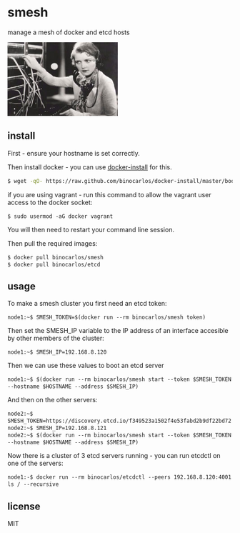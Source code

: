 smesh
=====

manage a mesh of docker and etcd hosts

![Smesh](https://github.com/binocarlos/smesh/raw/master/exchange.jpg)

## install

First - ensure your hostname is set correctly.

Then install docker - you can use [docker-install](https://github.com/binocarlos/docker-install) for this.

```bash
$ wget -qO- https://raw.github.com/binocarlos/docker-install/master/bootstrap.sh | sudo bash
```

if you are using vagrant - run this command to allow the vagrant user access to the docker socket:

```
$ sudo usermod -aG docker vagrant
```

You will then need to restart your command line session.

Then pull the required images:

```
$ docker pull binocarlos/smesh
$ docker pull binocarlos/etcd
```

## usage

To make a smesh cluster you first need an etcd token:

```
node1:~$ SMESH_TOKEN=$(docker run --rm binocarlos/smesh token)
```

Then set the SMESH_IP variable to the IP address of an interface accesible by other members of the cluster:

```
node1:~$ SMESH_IP=192.168.8.120
```

Then we can use these values to boot an etcd server

```
node1:~$ $(docker run --rm binocarlos/smesh start --token $SMESH_TOKEN --hostname $HOSTNAME --address $SMESH_IP)
```

And then on the other servers:

```
node2:~$ SMESH_TOKEN=https://discovery.etcd.io/f349523a1502f4e53fabd2b9df22bd72
node2:~$ SMESH_IP=192.168.8.121
node2:~$ $(docker run --rm binocarlos/smesh start --token $SMESH_TOKEN --hostname $HOSTNAME --address $SMESH_IP)
```

Now there is a cluster of 3 etcd servers running - you can run etcdctl on one of the servers:


```
node1:-$ docker run --rm binocarlos/etcdctl --peers 192.168.8.120:4001 ls / --recursive
```

## license

MIT